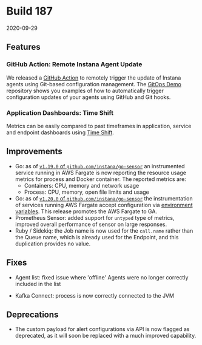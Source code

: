 # Build 187

2020-09-29

## Features

### GitHub Action: Remote Instana Agent Update

We released a [GitHub Action](https://github.com/instana/github-action-update-agent-configurations) to remotely trigger the update of Instana agents using Git-based configuration management.
The [GitOps Demo](https://github.com/instana/gitops-demo) repository shows you examples of how to automatically trigger configuration updates of your agents using GitHub and Git hooks.

### Application Dashboards: Time Shift

Metrics can be easily compared to past timeframes in application, service and endpoint dashboards using [Time Shift](https://www.instana.com/docs/application_monitoring/#time-shift).

## Improvements

* Go: as of [`v1.19.0` of `github.com/instana/go-sensor`](https://github.com/instana/go-sensor/releases/tag/v1.19.0) an instrumented service running in AWS Fargate is now reporting the resource usage metrics for process and Docker container. The reported metrics are:
  * Containers: CPU, memory and network usage
  * Process: CPU, memory, open file limits and usage
* Go: as of [`v1.20.0` of `github.com/instana/go-sensor`](https://github.com/instana/go-sensor/releases/tag/v1.20.0) the instrumentation of services running AWS Fargate accept configuration via [environment variables](https://www.instana.com/docs/reference/environment_variables/#serverless-monitoring). This release promotes the AWS Fargate to GA.
* Prometheus Sensor: added support for `untyped` type of metrics, improved overall performance of sensor on large responses.
* Ruby / Sidekiq: the Job name is now used for the `call.name` rather than the Queue name, which is already used for the Endpoint, and this duplication provides no value.

## Fixes

* Agent list: fixed issue where 'offline' Agents were no longer correctly included in the list
- Kafka Connect: process is now correctly connected to the JVM

## Deprecations

* The custom payload for alert configurations via API is now flagged as deprecated, as it will soon be replaced with a much improved capability.

